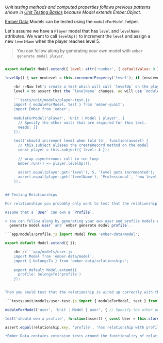 *Unit testing methods and computed properties follows previous patterns shown in [Unit Testing Basics](../unit-testing-basics) because Model extends Ember.Object.*

[Ember Data](https://github.com/emberjs/data) Models can be tested using the `moduleForModel` helper.

Let's assume we have a `Player` model that has `level` and `levelName` attributes. We want to call `levelUp()` to increment the `level` and assign a new `levelName` when the player reaches level 5.

> You can follow along by generating your own model with `ember generate
  model player`.

```app/models/player.js import Model from 'ember-data/model'; import attr from 'ember-data/attr';

export default Model.extend({ level: attr('number', { defaultValue: 0 }), levelName: attr('string', { defaultValue: 'Noob' }),

levelUp() { var newLevel = this.incrementProperty('level'); if (newLevel === 5) { this.set('levelName', 'Professional'); } } });

    <br />Now let's create a test which will call `levelUp` on the player when they are
    level 4 to assert that the `levelName` changes. We will use `moduleForModel`:
    
    ```tests/unit/models/player-test.js
    import { moduleForModel, test } from 'ember-qunit';
    import Ember from 'ember';
    
    moduleForModel('player', 'Unit | Model | player', {
      // Specify the other units that are required for this test.
      needs: []
    });
    
    test('should increment level when told to', function(assert) {
      // this.subject aliases the createRecord method on the model
      const player = this.subject({ level: 4 });
    
      // wrap asynchronous call in run loop
      Ember.run(() => player.levelUp());
    
      assert.equal(player.get('level'), 5, 'level gets incremented');
      assert.equal(player.get('levelName'), 'Professional', 'new level is called professional');
    });
    

## Testing Relationships

For relationships you probably only want to test that the relationship declarations are setup properly.

Assume that a `User` can own a `Profile`.

> You can follow along by generating your own user and profile models with `ember
  generate model user` and `ember generate model profile`.

```app/models/profile.js import Model from 'ember-data/model';

export default Model.extend({ });

    <br />```app/models/user.js
    import Model from 'ember-data/model';
    import { belongsTo } from 'ember-data/relationships';
    
    export default Model.extend({
      profile: belongsTo('profile')
    });
    

Then you could test that the relationship is wired up correctly with this test.

```tests/unit/models/user-test.js import { moduleForModel, test } from 'ember-qunit'; import Ember from 'ember';

moduleForModel('user', 'Unit | Model | user', { // Specify the other units that are required for this test. needs: ['model:profile'] });

test('should own a profile', function(assert) { const User = this.store().modelFor('user'); const relationship = Ember.get(User, 'relationshipsByName').get('profile');

assert.equal(relationship.key, 'profile', 'has relationship with profile'); assert.equal(relationship.kind, 'belongsTo', 'kind of relationship is belongsTo'); }); ```

*Ember Data contains extensive tests around the functionality of relationships, so you probably don't need to duplicate those tests. You could look at the [Ember Data tests](https://github.com/emberjs/data/tree/master/tests) for examples of deeper relationship testing if you feel the need to do it.*
